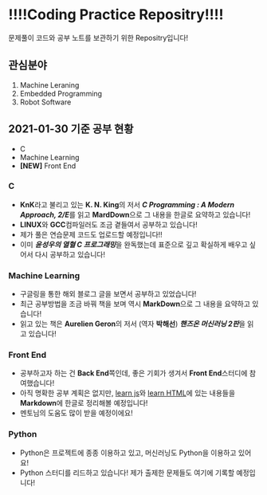 # !!!!Coding Practice Repositry!!!!

문제풀이 코드와 공부 노트를 보관하기 위한 Repositry입니다!

## 관심분야
1. Machine Leraning
2. Embedded Programming
3. Robot Software

## 2021-01-30 기준 공부 현황
- C
- Machine Learning
- **[NEW]** Front End

### C
- **KnK**라고 불리고 있는 **K. N. King**의 저서 ***C Programming : A Modern Approach, 2/E***를 읽고 **MardDown**으로 그 내용을 한글로 요약하고 있습니다!
- **LINUX**와 **GCC**컴파일러도 조금 곁들여서 공부하고 있습니다!
- 제가 풀은 연습문제 코드도 업로드할 예정입니다!!
- 이미 ***윤성우의 열혈 C 프로그래밍***을 완독했는데 표준으로 깊고 확실하게 배우고 싶어서 다시 공부하고 있습니다!

### Machine Learning
- 구글링을 통한 해외 블로그 글을 보면서 공부하고 있었습니다!
- 최근 공부방법을 조금 바꿔 책을 보며 역시 **MarkDown**으로 그 내용을 요약하고 있습니다!
- 읽고 있는 책은 **Aurelien Geron**의 저서 (역자 **박해선**) ***핸즈온 머신러닝 2판***을 읽고 있습니다!

### Front End
- 공부하고자 하는 건 **Back End**쪽인데, 좋은 기회가 생겨서 **Front End**스터디에 참여했습니다!
- 아직 명확한 공부 계획은 없지만, [learn js](https://www.learn-js.org/)와 [learn HTML](https://www.learn-html.org/)에 있는 내용들을 **Markdown**에 한글로 정리해볼 예정입니다!
- 멘토님의 도움도 많이 받을 예정이에요!

### Python
- Python은 프로젝트에 종종 이용하고 있고, 머신러닝도 Python을 이용하고 있어요!
- Python 스터디를 리드하고 있습니다! 제가 출제한 문제들도 여기에 기록할 예정입니다!